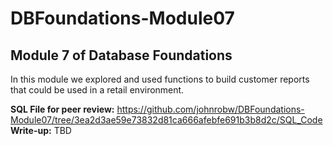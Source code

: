 # DBFoundations-Module07
## Module 7 of Database Foundations
In this module we explored and used functions to build customer reports that could be used in a retail environment. 

**SQL File for peer review:** https://github.com/johnrobw/DBFoundations-Module07/tree/3ea2d3ae59e73832d81ca666afebfe691b3b8d2c/SQL_Code
**Write-up:** TBD


